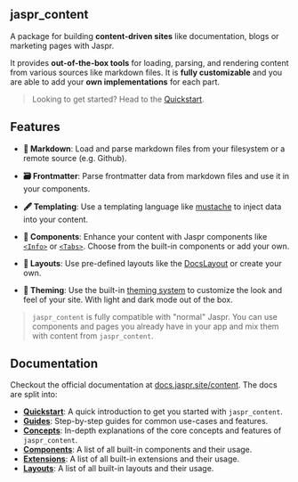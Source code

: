 ## jaspr_content

A package for building **content-driven sites** like documentation, blogs or marketing pages with Jaspr.

It provides **out-of-the-box tools** for loading, parsing, and rendering content from various sources like markdown files. It is **fully customizable** and you are able to add your **own implementations** for each part.

> Looking to get started? Head to the [Quickstart](#quickstart).

## Features

- **📖 Markdown**: Load and parse markdown files from your filesystem or a remote source (e.g. Github).

- **🗃️ Frontmatter**: Parse frontmatter data from markdown files and use it in your components.

- **🖋️ Templating**: Use a templating language like [mustache](https://mustache.github.io/mustache.5.html) to inject data into your content.

- **🧩 Components**: Enhance your content with  Jaspr components like [`<Info>`](/content/components/callout) or [`<Tabs>`](/content/components/tabs). Choose from the built-in components or add your own.

- **📐 Layouts**: Use pre-defined layouts like the [DocsLayout](/content/layouts/docs_layout) or create your own.

- **🎨 Theming**: Use the built-in [theming system](/content/concepts/theming) to customize the look and feel of your site. With light and dark mode out of the box.

> `jaspr_content` is fully compatible with "normal" Jaspr. You can use components and pages you already have in your app and mix them with content from `jaspr_content`.

## Documentation

Checkout the official documentation at [docs.jaspr.site/content](https://docs.jaspr.dev/content). The docs are split into:

- [**Quickstart**](https://docs.jaspr.site/content/quick_start): A quick introduction to get you started with `jaspr_content`.
- [**Guides**](https://docs.jaspr.site/content/guides/adding_pages): Step-by-step guides for common use-cases and features.
- [**Concepts**](https://docs.jaspr.site/content/concepts/pages): In-depth explanations of the core concepts and features of `jaspr_content`.
- [**Components**](https://docs.jaspr.site/content/components/callout): 
  A list of all built-in components and their usage.
- [**Extensions**](/content/extensions/heading_anchors): A list of all built-in extensions and their usage.
- [**Layouts**](https://docs.jaspr.site/content/layouts/docs_layout): A list of all built-in layouts and their usage.

